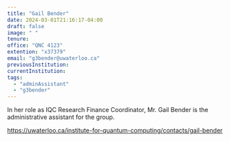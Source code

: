 ```yaml
---
title: "Gail Bender"
date: 2024-03-01T21:16:17-04:00
draft: false
image: " "
tenure: 
office: "QNC 4123"
extention: "x37379"
email: "g3bender@uwaterloo.ca"
previousInstitution:
currentInstitution: 
tags:
  - "adminAssistant"
  - "g3bender"
---
```


In her role as IQC Research Finance Coordinator, Mr. Gail Bender is the administrative assistant for the group.

https://uwaterloo.ca/institute-for-quantum-computing/contacts/gail-bender
